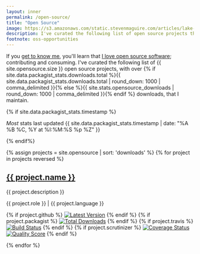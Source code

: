 ```yaml
---
layout: inner
permalink: /open-source/
title: "Open Source"
image: https://s3.amazonaws.com/static.stevenmaguire.com/articles/lake-michigan-sunset.jpg
description: I've curated the following list of open source projects that I maintain.
footnote: oss-opportunities
---
```


<div class="col-sm-10 col-sm-offset-1 text-center">
    <p>If you <a href="/about">get to know me</a>, you'll learn that <a href="https://github.com/stevenmaguire">I love open source software</a>; contributing and consuming. I've curated the following list of {{ site.opensource.size }} open source projects, with over {% if site.data.packagist_stats.downloads.total %}{{ site.data.packagist_stats.downloads.total | round_down: 1000 | comma_delimited }}{% else %}{{ site.stats.opensource_downloads | round_down: 1000 | comma_delimited }}{% endif %} downloads, that I maintain.</p>
    {% if site.data.packagist_stats.timestamp %}
    <p class="footnote"><em>Most</em> stats last updated {{ site.data.packagist_stats.timestamp | date: "%A %B %C, %Y at %I:%M:%S %p %Z" }}</p>
    {% endif%}
</div>

{% assign projects = site.opensource | sort: 'downloads' %}
{% for project in projects reversed %}
<div class="col-sm-10 col-sm-offset-1 text-center">
    <div class="open-source project">
        <h2><a href="{{ project.link }}" target="_blank" title="{{project.downloads}} downloads!"><i class="fa fa-github"></i> {{ project.name }}</a></h2>
        <p>{{ project.description }}</p>
        <p>{{ project.role }} | {{ project.language }}</p>
        <p>
            {% if project.github %}
            <a href="https://github.com/{{ project.github }}/releases"><img src="https://img.shields.io/github/release/{{ project.github }}.svg?style=flat-square" alt="Latest Version" /></a>
            {% endif %}
            {% if project.packagist %}
            <a href="https://packagist.org/packages/{{ project.packagist }}"><img src="https://img.shields.io/packagist/dt/{{ project.packagist }}.svg?style=flat-square" alt="Total Downloads" /></a>
            {% endif %}
            {% if project.travis %}
            <a href="https://travis-ci.org/{{ project.travis }}"><img src="https://img.shields.io/travis/{{ project.travis }}/master.svg?style=flat-square" alt="Build Status" /></a>
            {% endif %}
            {% if project.scrutinizer %}
            <a href="https://scrutinizer-ci.com/g/{{ project.scrutinizer }}/code-structure"><img src="https://img.shields.io/scrutinizer/coverage/g/{{ project.scrutinizer }}.svg?style=flat-square" alt="Coverage Status" /></a>
            <a href="https://scrutinizer-ci.com/g/{{ project.scrutinizer }}"><img src="https://img.shields.io/scrutinizer/g/{{ project.scrutinizer }}.svg?style=flat-square" alt="Quality Score" /></a>
            {% endif %}
        </p>
        <script type="application/ld+json">
        {
            "@context": "http://schema.org",
            "@type": "CreativeWork",
            "author": {
                "@type": "Person",
                "name": "{{site.title}}"
            },
            "creator": {
                "@type": "Person",
                "name": "{{site.title}}"
            },
            "name": "{{ project.name }}",
            "headline": "{{ project.name }}{% if project.downloads %} with {{project.downloads}} downloads{% endif %}",
            "url": "{{ project.link }}",
            "description": "{{ project.description }}",
            "about": "{{ project.language }} Project: {{ project.description }}"
        }
        </script>
    </div>
</div>
{% endfor %}
